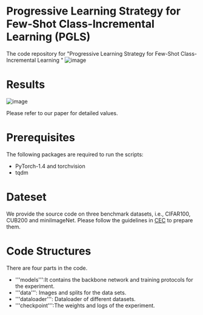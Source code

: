 # Progressive Learning Strategy for Few-Shot Class-Incremental Learning (PGLS)

The code repository for "Progressive Learning Strategy for Few-Shot Class-Incremental Learning "
![image](https://github.com/MLMIP/PGLS/assets/67742308/392915fc-3598-4609-846e-263dd9d3422e)


# Results
![image](https://github.com/MLMIP/PGLS/assets/67742308/929b9c97-a644-4e84-bdd2-f897ac13489a)

Please refer to our paper for detailed values.

# Prerequisites
The following packages are required to run the scripts:
+ PyTorch-1.4 and torchvision
+ tqdm

# Dateset
We provide the source code on three benchmark datasets, i.e., CIFAR100, CUB200 and miniImageNet. Please follow the guidelines in [CEC](https://github.com/icoz69/CEC-CVPR2021) to prepare them.

# Code Structures
There are four parts in the code.

+ '''models''':It contains the backbone network and training protocols for the experiment.
+ '''data''': Images and splits for the data sets.
+ '''dataloader''': Dataloader of different datasets.
+ '''checkpoint''':The weights and logs of the experiment.
